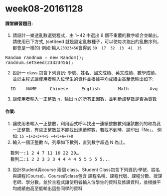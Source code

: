 # week08-20161128

#### 課堂練習題目:  

1. 請設計一樂透亂數選號程式，由 1~42 中選出 6 個不重覆的數字組合並輸出。請使用已下方式, (setSeed 就是設定亂數種子，可以使每次跑出的亂數序列，都會是一樣的) 例如:輸入`23323456`會得到 `39  17  32  13  41  15`
<pre>
Random randnum = new Random();
randnum.setSeed(23323456);
</pre>
2. 設計一 class 包含下列資訊: 學號、姓名、國文成績、英文成績、數學成績，並於主程式讓使用者輸入位學生的資料並根據平均成績由高至低輸出如下:
<pre>  ID    NAME     Chinese     English       Math        Avg </pre>
3. 讓使用者輸入一正整數 n，輸出 n 的所有正因數，並判斷該整數是否為質數


#### 作業:
1. 讓使用者輸入一正整數，利用函式呼叫找出一連續整數數列讓該數列的和為此一正整數，有些正整數並不能找出連續整數，若找不到時，請印出「No」。
  例如: `15 =1+2+3+4+5 =4+5+6=7+8`
2. 輸入一個正整數 N，列舉如下數列，直到數字超過 N 為止。
<pre>
  數列一:1 2 4 7 11 16 22 29…
  數列二:1 2 2 3 3 3 4 4 4 4 5 5 5 5 5...
</pre>
3. 設計Student與course 兩個 class，Student Class包含下列資訊:學號、姓名與課程(Course)，Course的class包含 課程名稱、課程代號、課程分數、授謀老師、學分數，並於主程式讓使用者輸入位學生的資料及修課資料，並根據平均成績由高至低輸出這些同學的資料
